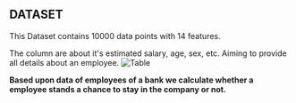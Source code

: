 ## DATASET
This Dataset contains 10000 data points with 14 features.<br/>

The column are about it's estimated salary, age, sex, etc. Aiming to provide all details about an employee.
![Table](https://miro.medium.com/max/700/1*rFP981UVBTKNlx3VQAnLMQ.png)

**Based upon data of employees of a bank we calculate whether a employee stands a chance to stay in the company or not.**

